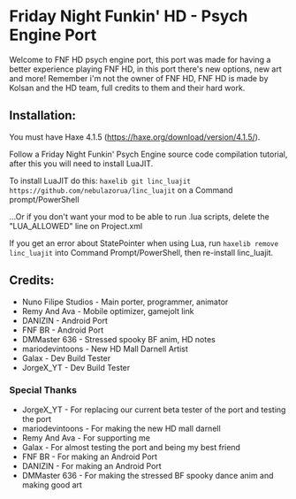 # Friday Night Funkin' HD - Psych Engine Port
Welcome to FNF HD psych engine port, this port was made for having a better experience playing FNF HD, in this port there's new options, new art and more! Remember i'm not the owner of FNF HD, FNF HD is made by Kolsan and the HD team, full credits to them and their hard work.

## Installation:
You must have Haxe 4.1.5 (https://haxe.org/download/version/4.1.5/).

Follow a Friday Night Funkin' Psych Engine source code compilation tutorial, after this you will need to install LuaJIT.

To install LuaJIT do this: `haxelib git linc_luajit https://github.com/nebulazorua/linc_luajit` on a Command prompt/PowerShell

...Or if you don't want your mod to be able to run .lua scripts, delete the "LUA_ALLOWED" line on Project.xml


If you get an error about StatePointer when using Lua, run `haxelib remove linc_luajit` into Command Prompt/PowerShell, then re-install linc_luajit.

## Credits:
* Nuno Filipe Studios - Main porter, programmer, animator
* Remy And Ava - Mobile optimizer, gamejolt link
* DANIZIN - Android Port
* FNF BR - Android Port
* DMMaster 636 - Stressed spooky BF anim, HD notes
* mariodevintoons - New HD Mall Darnell Artist
* Galax - Dev Build Tester
* JorgeX_YT - Dev Build Tester

### Special Thanks
* JorgeX_YT - For replacing our current beta tester of the port and testing the port
* mariodevintoons - For making the new HD mall darnell
* Remy And Ava - For supporting me
* Galax - For almost testing the port and being my best friend
* FNF BR - For making an Android Port
* DANIZIN - For making an Android Port
* DMMaster 636 - For making the stressed BF spooky dance anim and making good art